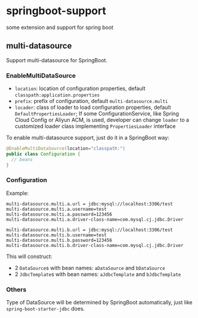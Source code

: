 # springboot-support
some extension and support for spring boot

## multi-datasource

Support multi-datasource for SpringBoot.

### EnableMultiDataSource

* `location`: location of configuration properties, default `classpath:application.properties`
* `prefix`: prefix of configuration, default `multi-datasource.multi`
* `locader`: class of loader to load configuration properties, default `DefaultPropertiesLoader`; If some ConfigurationService, like Spring Cloud Config or Aliyun ACM, is used, developer can change `loader` to a customized loader class implementing `PropertiesLoader` interface  

To enable multi-datasource support, just do it in a SpringBoot way:

~~~java
@EnableMultiDataSource(location="classpath:")
public class Configuration {
  // beans
}
~~~

### Configuration

Example:

~~~properties
multi-datasource.multi.a.url = jdbc:mysql://localhost:3306/test
multi-datasource.multi.a.username=test
multi-datasource.multi.a.password=123456
multi-datasource.multi.a.driver-class-name=com.mysql.cj.jdbc.Driver

multi-datasource.multi.b.url = jdbc:mysql://localhost:3306/test
multi-datasource.multi.b.username=test
multi-datasource.multi.b.password=123456
multi-datasource.multi.b.driver-class-name=com.mysql.cj.jdbc.Driver
~~~

This will construct:

* 2 `DataSource`s with bean names: `aDataSource` and `bDataSource`
* 2 `JdbcTemplate`s with bean names: `aJdbcTemplate` and `bJdbcTemplate`

### Others

Type of DataSource will be determined by SpringBoot automatically, just like `spring-boot-starter-jdbc` does.